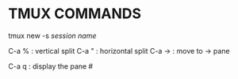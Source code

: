 # TMUX COMMANDS

tmux new -s _session name_

C-a % : vertical split
C-a " : horizontal split
C-a -> : move to -> pane

C-a q : display the pane #
